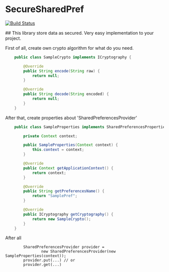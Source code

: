 # SecureSharedPref
[![Build Status](https://travis-ci.org/Redvvolf/SecureSharedPref.svg?branch=master)](https://travis-ci.org/Redvvolf/SecureSharedPref)

## This library store data as secured. Very easy implementation to your project.

First of all, create own crypto algorithm for what do you need.
```java
    public class SampleCrypto implements ICryptography {

        @Override
        public String encode(String raw) {
            return null;
        }

        @Override
        public String decode(String encoded) {
            return null;
        }
    }
```
After that, create properties about 'SharedPreferencesProvider'
```java
    public class SampleProperties implements SharedPreferencesProperties {

        private Context context;

        public SampleProperties(Context context) {
            this.context = context;
        }

        @Override
        public Context getApplicationContext() {
            return context;
        }

        @Override
        public String getPreferencesName() {
            return "SamplePref";
        }

        @Override
        public ICryptography getCryptography() {
            return new SampleCrypto();
        }
    }
```
After all
```
        SharedPreferencesProvider provider = 
                new SharedPreferencesProvider(new SampleProperties(context));
        provider.put(...) // or
        provider.get(...)
```